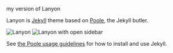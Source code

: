 my version of Lanyon

Lanyon is  [Jekyll](http://jekyllrb.com) theme based on [Poole](http://getpoole.com), the Jekyll butler.

![Lanyon](https://f.cloud.github.com/assets/98681/1825266/be03f014-71b0-11e3-9539-876e61530e24.png)
![Lanyon with open sidebar](https://f.cloud.github.com/assets/98681/1825267/be04a914-71b0-11e3-966f-8afe9894c729.png)

See [the Poole usage guidelines](https://github.com/poole/poole#usage) for how to install and use Jekyll.